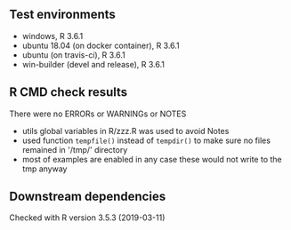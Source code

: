 ## Test environments
* windows, R 3.6.1
* ubuntu 18.04 (on docker container), R 3.6.1
* ubuntu (on travis-ci), R 3.6.1
* win-builder (devel and release), R 3.6.1

## R CMD check results
There were no ERRORs or WARNINGs or NOTES

  * utils global variables in R/zzz.R was used to avoid Notes
  * used function `tempfile()` instead of `tempdir()` to make sure no files remained in '/tmp/' directory
  * most of examples are enabled in any case these would not write to the tmp anyway

## Downstream dependencies
Checked with R version 3.5.3 (2019-03-11)

